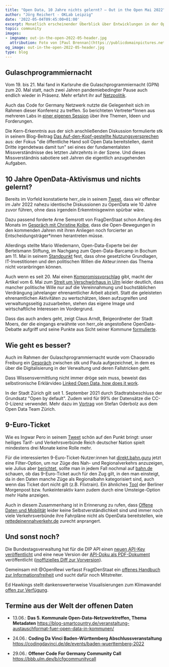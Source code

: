 ```yaml
---
title: "Open Data, 10 Jahre nichts gelernt? – Out in the Open Mai 2022"
author: "Jörg Reichert - OKLab Leipzig"
date: '2022-05-04T09:45:00+01:00'
excerpt: Monatlich erscheinender Überblick über Entwicklungen in der Open Data und Civic Tech Szene
topic: community
images:
- imgname: out-in-the-open-2022-05-header.jpg
  attribution: Foto von [Paul Brennan](https://publicdomainpictures.net/en/browse-author.php?a=74359) auf [publicdomainpictures.net](https://publicdomainpictures.net/en/view-image.php?image=90005&picture=open-sign)
og_image: out-in-the-open-2022-05-header.jpg
type: blog
---
```


## Gulaschprogrammiernacht

Vom 19. bis 21. Mai fand in Karlsruhe die Gulaschprogrammiernacht (GPN) zum 20. Mal statt, nach zwei Jahren pandemiebedingter Pause auch endlich wieder in Präsenz. Mehr erfahrt ihr auf [Netzpolitik](https://netzpolitik.org/2022/gulaschprogrammiernacht-hacken-mit-gulasch-und-trollen/).

Auch das Code for Germany Netzwerk nutzte die Gelegenheit sich im Rahmen dieser Konferenz zu treffen. So berichteten Vertreter*Innen aus mehreren Labs in [einer eigenen Session](https://media.ccc.de/v/gpn20-79-code-for-germany-open-data-digitales-ehrenamt) über ihre Themen, Ideen und Forderungen.

Die Kern-Erkenntnis aus der sich anschließenden Diskussion formulierte stk in seinem Blog-Beitrag [Das Auf-den-Kopf-gestellte Nutzungsversprechen](https://stefan.bloggt.es/2022/05/open-data-und-das-auf-den-kopf-gestellte-nutzungsversprechen/) aus: der Fokus "die öffentliche Hand soll Open Data bereitstellen, damit Dritte irgendetwas damit tun" sei eines der fundamentalsten Missverständnisse des letzten Jahrzehnts in der Szene. Und dieses Missverständnis sabotiere seit Jahren die eigentlich anzugehenden Aufgaben.

## 10 Jahre OpenData-Aktivismus und nichts gelernt?

Bereits im Vorfeld konstatierte herr_ole in seinem [Tweet](https://twitter.com/herr_ole/status/1526291254975283205), dass wir offenbar im Jahr 2022 nahezu identische Diskussionen zu OpenData wie 10 Jahre zuvor führen, ohne dass irgendein Erkenntnisgewinn spürbar wäre.

Dazu passend forderte Arne Semsrott von FragDenStaat schon Anfang des Monats im [Gespräch mit Christine Kolbe](https://twitter.com/WikimediaDE/status/1521388537991471104?t=Sp1G-M0QQp4vJRgZ3j38fQ&s=09), dass die Open-Bewegungen in den kommenden Jahren mit ihren Anliegen noch forcierter an Entscheidungsträger*innen herantreten müsse.

Allerdings stellte Mario Wiedemann, Open-Data-Experte bei der Bertelsmann Stiftung, im Nachgang zum Open-Data-Barcamp in Bochum am 11. Mai in seinem [Standpunkt](https://background.tagesspiegel.de/smart-city/open-data-verantwortliche-stehen-allein-auf-weiter-flur) fest, dass ohne gesetzliche Grundlagen, IT-Investitionen und den politischen Willen die Akteur:innen das Thema nicht voranbringen können.

Auch wenn es seit 20. Mai einen [Kompromissvorschlag](https://twitter.com/verschwoerhaus/status/1527734176576901122) gibt, macht der Artikel vom 6. Mai zum [Streit um Verschwörhaus in Ulm](https://www.swr.de/swraktuell/baden-wuerttemberg/ulm/neues-nutzungskonzept-fuer-verschwoerhaus-ulm-100.html) leider deutlich, dass mancher politische Wille nur auf die Vereinnahmung und buchstäblichen Verdrängung jahrelanger ehrenamtlicher Arbeit abzielt. Statt die geleisteten ehrenamtlichen Aktivitäten zu wertschätzen, Ideen aufzugreifen und verwaltungsseitig zuzuarbeiten, stehen das eigene Image und wirtschaftliche Interessen im Vordergrund.

Dass das auch anders geht, zeigt Claus Arndt, Beigeordneter der Stadt Moers, der die eingangs erwähnte von herr_ole angestoßene OpenData-Debatte aufgriff und seine Punkte aus Sicht seiner Kommune [formulierte](https://twitter.com/derarndt/status/1527205519248728064).

## Wie geht es besser?

Auch im Rahmen der Gulaschprogrammiernacht wurde vom Chaosradio Freiburg ein [Gespräch](https://rdl.de/beitrag/chaosradio-freiburg-0x63) zwischen stk und Paula aufgezeichnet, in dem es über die Digitalisierung in der Verwaltung und deren Fallstricken geht. 

Dass Wissensvermittlung nicht immer dröge sein muss, beweist das selbstironische Erklärvideo [Linked Open Data, how does it work](https://www.youtube.com/watch?v=0m79yDb4AzE).

In der Stadt Zürich gilt seit 1. September 2021 durch Stadtratsbeschluss der Grundsatz "Open by default". Zudem wird für 99% der Datensätze die CC-0-Lizenz verwendet. Mehr dazu im [Vortrag](https://speakerdeck.com/metaodi/data-governance-plus-ogd-einfuhrung) von Stefan Oderbolz aus dem Open Data Team Zürich.

## 9-Euro-Ticket

Wie es Ingwar Pero in seinem [Tweet](https://twitter.com/Perowinger94/status/1532002884631638017?t=EYeX-YLzuvUjnjAT8nkaIg&s=19) schön auf den Punkt bringt: unser heiliges Tarif- und Verkehrsverbünde Reich deutscher Nation spielt mindestens drei Monate keine Rolle mehr.

Für die interessierten 9-Euro-Ticket-Nutzer\:innen hat [direkt.bahn.guru](http://direkt.bahn.guru) jetzt eine Filter-Option, um nur Züge des Nah- und Regionalverkehrs anzuzeigen, wie Julius aber [berichtet](https://twitter.com/juliustens/status/1529322873827074048), sollte man in jedem Fall nochmal auf [bahn.de](http://bahn.de) schauen, ob das 9-Euro-Ticket auch für den Zug gilt, in den man einsteigt, da in den Daten manche Züge als Regionalbahn kategorisiert sind, auch wenn das Ticket dort nicht gilt (z.B. Flixtrain). Ein ähnliches [Tool](https://interaktiv.morgenpost.de/9-Euro-Ticket-Bahn-Reiseziel-Karte-Streckenplaner-ab-Berlin/) der Berliner Morgenpost bzw. funkeinteraktiv kann zudem durch eine Umsteige-Option mehr Halte anzeigen.

Auch in diesem Zusammenhang ist in Erinnerung zu rufen, dass [Offene Daten und Mobilität](https://video.codefor.de/w/2mL8H455YGVx2JM5QSXPhJ) leider keine Selbstverständlichkeit sind und immer noch viele Verkehrsverbünde ihre Fahrpläne nicht als OpenData bereitstellen, wie [rettedeinennahverkehr.de](https://rettedeinennahverkehr.de/) zurecht anprangert.

## Und sonst noch?

Die Bundestagsverwaltung hat für die DIP API einen [neuen API-Key veröffentlicht](https://dip.bundestag.de/%C3%BCber-dip/hilfe/api#content) und eine neue Version der [API-Doku als PDF-Dokument](https://dip.bundestag.de/documents/informationsblatt_zur_dip_api.pdf) veröffentlicht ([inoffizielles Diff zur Vorversion](https://draftable.com/compare/nkoOPaVIrCgT)).

Gemeinsam mit @OpenRewi verfasst FragtDenStaat ein [offenes Handbuch zur Informationsfreiheit](https://twitter.com/fragdenstaat/status/1523561003665051650?t=ruZfaWeqpKHIhu-Qcbo_mg&s=09) und sucht dafür noch Mitstreiter.


Ed Hawkings stellt dankenswerterweise Visualisierungen zum Klimawandel [offen zur Verfügung](https://github.com/ed-hawkins/climate-visuals).

## Termine aus der Welt der offenen Daten

* 13.06.: **Das 5. Kommunale Open-Data-Netzwerktreffen, Thema Metadaten**
https://blog-smartcountry.de/veranstaltung-austauschformat-fuer-open-data-in-kommunen/

* 24.06.: **Coding Da Vinci Baden-Württemberg Abschlussveranstaltung**
https://codingdavinci.de/de/events/baden-wuerttemberg-2022

* 29.06.: **Offener Code For Germany Community Call**
https://bbb.ulm.dev/b/cfgcommunitycall

